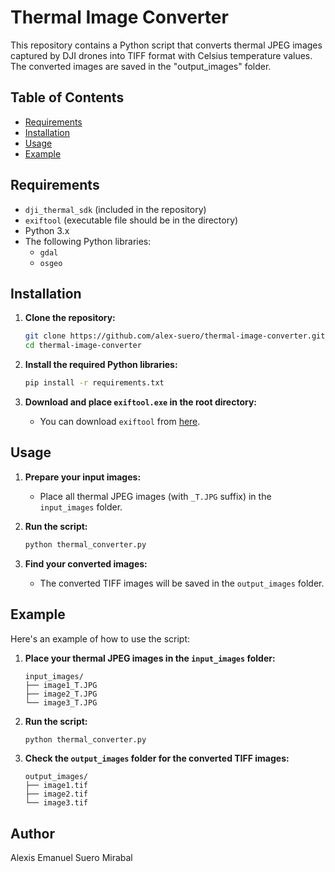 # Thermal Image Converter

This repository contains a Python script that converts thermal JPEG images captured by DJI drones into TIFF format with Celsius temperature values. The converted images are saved in the "output_images" folder.

## Table of Contents
- [Requirements](#requirements)
- [Installation](#installation)
- [Usage](#usage)
- [Example](#example)

## Requirements

- `dji_thermal_sdk` (included in the repository)
- `exiftool` (executable file should be in the directory)
- Python 3.x
- The following Python libraries:
  - `gdal`
  - `osgeo`

## Installation

1. **Clone the repository:**

    ```sh
    git clone https://github.com/alex-suero/thermal-image-converter.git
    cd thermal-image-converter
    ```

2. **Install the required Python libraries:**

    ```sh
    pip install -r requirements.txt
    ```

3. **Download and place `exiftool.exe` in the root directory:**

    - You can download `exiftool` from [here](https://exiftool.org/).

## Usage

1. **Prepare your input images:**

    - Place all thermal JPEG images (with `_T.JPG` suffix) in the `input_images` folder.

2. **Run the script:**

    ```sh
    python thermal_converter.py
    ```

3. **Find your converted images:**

    - The converted TIFF images will be saved in the `output_images` folder.

## Example

Here's an example of how to use the script:

1. **Place your thermal JPEG images in the `input_images` folder:**

    ```
    input_images/
    ├── image1_T.JPG
    ├── image2_T.JPG
    └── image3_T.JPG
    ```

2. **Run the script:**

    ```sh
    python thermal_converter.py
    ```

3. **Check the `output_images` folder for the converted TIFF images:**

    ```
    output_images/
    ├── image1.tif
    ├── image2.tif
    └── image3.tif
    ```

## Author
Alexis Emanuel Suero Mirabal
